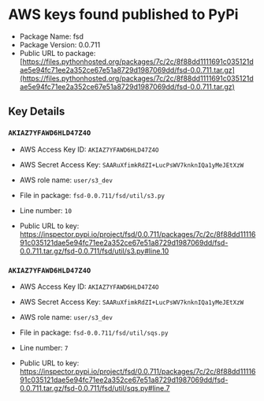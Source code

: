 # AWS keys found published to PyPi

* Package Name: fsd
* Package Version: 0.0.711
* Public URL to package: [https://files.pythonhosted.org/packages/7c/2c/8f88dd1111691c035121dae5e94fc71ee2a352ce67e51a8729d1987069dd/fsd-0.0.711.tar.gz](https://files.pythonhosted.org/packages/7c/2c/8f88dd1111691c035121dae5e94fc71ee2a352ce67e51a8729d1987069dd/fsd-0.0.711.tar.gz)

## Key Details

### `AKIAZ7YFAWD6HLD47Z4O`

* AWS Access Key ID: `AKIAZ7YFAWD6HLD47Z4O`
* AWS Secret Access Key: `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` 
* AWS role name: `user/s3_dev`
* File in package: `fsd-0.0.711/fsd/util/s3.py`
* Line number: `10`

* Public URL to key: https://inspector.pypi.io/project/fsd/0.0.711/packages/7c/2c/8f88dd1111691c035121dae5e94fc71ee2a352ce67e51a8729d1987069dd/fsd-0.0.711.tar.gz/fsd-0.0.711/fsd/util/s3.py#line.10



### `AKIAZ7YFAWD6HLD47Z4O`

* AWS Access Key ID: `AKIAZ7YFAWD6HLD47Z4O`
* AWS Secret Access Key: `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` 
* AWS role name: `user/s3_dev`
* File in package: `fsd-0.0.711/fsd/util/sqs.py`
* Line number: `7`

* Public URL to key: https://inspector.pypi.io/project/fsd/0.0.711/packages/7c/2c/8f88dd1111691c035121dae5e94fc71ee2a352ce67e51a8729d1987069dd/fsd-0.0.711.tar.gz/fsd-0.0.711/fsd/util/sqs.py#line.7


